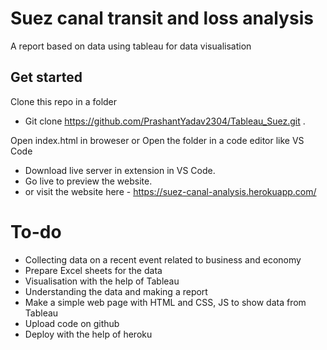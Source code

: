 # Suez canal transit and loss analysis

A report based on data using tableau for data visualisation

## Get started

 Clone this repo in a folder
- Git clone https://github.com/PrashantYadav2304/Tableau_Suez.git .

 Open index.html in broweser or Open the folder in a code editor like VS Code
- Download live server in extension in VS Code.
- Go live to preview the website.
- or visit the website here - https://suez-canal-analysis.herokuapp.com/


# To-do

- Collecting data on a recent event related to business and economy
- Prepare Excel sheets for the data
- Visualisation with the help of Tableau
- Understanding the data and making a report
- Make a simple web page with HTML and CSS, JS to show data from Tableau
- Upload code on github
- Deploy with the help of heroku